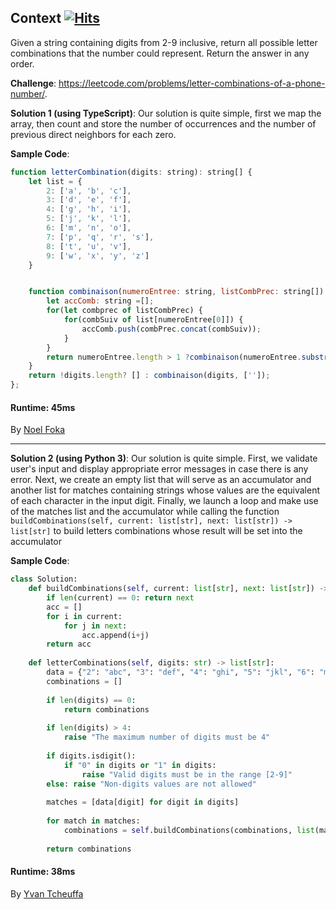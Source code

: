 ## Context&nbsp;[![Hits](https://hits.seeyoufarm.com/api/count/incr/badge.svg?url=https%3A%2F%2Fgithub.com%2Fnumerica-ideas%2Fcommunity%2Ftree%2Fmaster%2Falgorithms%2Fletter-combinations-phone-number&count_bg=%2379C83D&title_bg=%23555555&icon=&icon_color=%23E7E7E7&title=hits&edge_flat=false)](https://numericaideas.com/)
Given a string containing digits from 2-9 inclusive, return all possible letter combinations that the number could represent. Return the answer in any order.

**Challenge**: https://leetcode.com/problems/letter-combinations-of-a-phone-number/.

**Solution 1 (using TypeScript)**: 
Our solution is quite simple, first we map the array, then count and store the number of occurrences and the number of previous direct neighbors for each zero.

**Sample Code**:
```javascript
function letterCombination(digits: string): string[] {
    let list = {
        2: ['a', 'b', 'c'],
        3: ['d', 'e', 'f'],
        4: ['g', 'h', 'i'],
        5: ['j', 'k', 'l'],
        6: ['m', 'n', 'o'],
        7: ['p', 'q', 'r', 's'],
        8: ['t', 'u', 'v'],
        9: ['w', 'x', 'y', 'z']
    }


    function combinaison(numeroEntree: string, listCombPrec: string[]) {
        let accComb: string =[];
        for(let combprec of listCombPrec) {
            for(combSuiv of list[numeroEntree[0]]) {
                accComb.push(combPrec.concat(combSuiv));
            }
        }
        return numeroEntree.length > 1 ?combinaison(numeroEntree.substring(1), accComb) : accComb;
    }
    return !digits.length? [] : combinaison(digits, ['']);
};
```
#### Runtime: 45ms
By [Noel Foka](https://github.com/noelfoka)

------------------

**Solution 2 (using Python 3)**: 
Our solution is quite simple. First, we validate user's input and display appropriate error messages in case there is any error.
Next, we create an empty list that will serve as an accumulator and another list for matches containing strings whose values are the equivalent
of each character in the input digit.
Finally, we launch a loop and make use of the matches list and the accumulator while calling the function 
```buildCombinations(self, current: list[str], next: list[str]) -> list[str]```
to build letters combinations whose result will be set into the accumulator

**Sample Code**:
```python
class Solution:
    def buildCombinations(self, current: list[str], next: list[str]) -> list[str]:
        if len(current) == 0: return next
        acc = []
        for i in current:
            for j in next:
                acc.append(i+j)
        return acc
    
    def letterCombinations(self, digits: str) -> list[str]:
        data = {"2": "abc", "3": "def", "4": "ghi", "5": "jkl", "6": "mno", "7": "pqrs", "8": "tuv", "9": "wxyz"}
        combinations = []
        
        if len(digits) == 0:
            return combinations
        
        if len(digits) > 4:
            raise "The maximum number of digits must be 4"
        
        if digits.isdigit():
            if "0" in digits or "1" in digits:
                raise "Valid digits must be in the range [2-9]"
        else: raise "Non-digits values are not allowed"
            
        matches = [data[digit] for digit in digits]
        
        for match in matches:
            combinations = self.buildCombinations(combinations, list(match))
        
        return combinations
```
#### Runtime: 38ms
By [Yvan Tcheuffa](https://github.com/yvantcheuffa)
